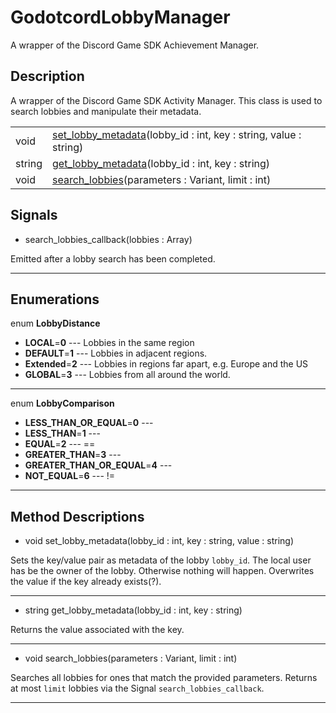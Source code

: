 # GodotcordLobbyManager

A wrapper of the Discord Game SDK Achievement Manager.
## Description

A wrapper of the Discord Game SDK Activity Manager. This class is used to search lobbies and manipulate their metadata.

| | |
----|----
void|[set_lobby_metadata](#set_lobby_metadata)(lobby_id : int, key : string, value : string)
string|[get_lobby_metadata](#get_lobby_metadata)(lobby_id : int, key : string)
void|[search_lobbies](#search_lobbies)(parameters : Variant, limit : int)

## Signals

* search_lobbies_callback(lobbies : Array)

Emitted after a lobby search has been completed.

----
## Enumerations

enum **LobbyDistance**

* **LOCAL**=**0** --- Lobbies in the same region
* **DEFAULT**=**1** --- Lobbies in adjacent regions.
* **Extended**=**2** --- Lobbies in regions far apart, e.g. Europe and the US
* **GLOBAL**=**3** --- Lobbies from all around the world.

----
enum **LobbyComparison**

* **LESS_THAN_OR_EQUAL**=**0** --- 
* **LESS_THAN**=**1** --- 
* **EQUAL**=**2** --- ==
* **GREATER_THAN**=**3** --- 
* **GREATER_THAN_OR_EQUAL**=**4** --- 
* **NOT_EQUAL**=**6** --- !=

----
## Method Descriptions

* <a name="set_lobby_metadata"></a> void set_lobby_metadata(lobby_id : int, key : string, value : string)

Sets the key/value pair as metadata of the lobby `lobby_id`.
                The local user has be the owner of the lobby. Otherwise nothing will happen.
                Overwrites the value if the key already exists(?).

----
* <a name="get_lobby_metadata"></a> string get_lobby_metadata(lobby_id : int, key : string)

Returns the value associated with the key.

----
* <a name="search_lobbies"></a> void search_lobbies(parameters : Variant, limit : int)

Searches all lobbies for ones that match the provided parameters.
                Returns at most `limit` lobbies via the Signal `search_lobbies_callback`.

----
